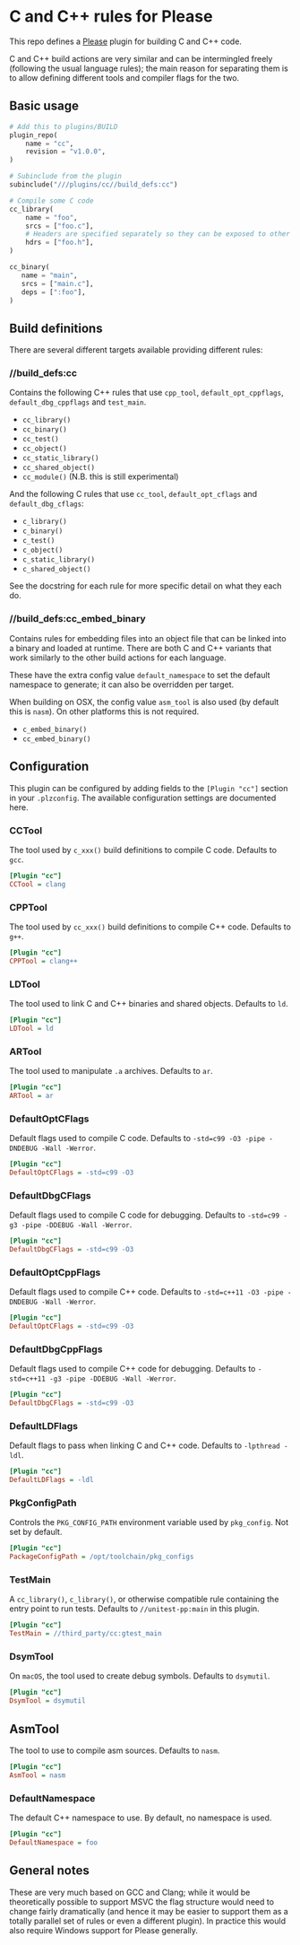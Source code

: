 # C and C++ rules for Please

This repo defines a [Please](https://please.build) plugin for building C and C++ code.

C and C++ build actions are very similar and can be intermingled freely (following the
usual language rules); the main reason for separating them is to allow defining different
tools and compiler flags for the two.


## Basic usage


```python
# Add this to plugins/BUILD 
plugin_repo(
    name = "cc",
    revision = "v1.0.0",
)

# Subinclude from the plugin
subinclude("///plugins/cc//build_defs:cc")

# Compile some C code
cc_library(
    name = "foo",
    srcs = ["foo.c"],
    # Headers are specified separately so they can be exposed to other rules
    hdrs = ["foo.h"],
)

cc_binary(
   name = "main",
   srcs = ["main.c"],
   deps = [":foo"],
)
```

## Build definitions

There are several different targets available providing different rules:


### //build_defs:cc

Contains the following C++ rules that use `cpp_tool`, `default_opt_cppflags`, `default_dbg_cppflags`
and `test_main`.

 - `cc_library()` 
 - `cc_binary()`
 - `cc_test()`
 - `cc_object()`
 - `cc_static_library()`
 - `cc_shared_object()`
 - `cc_module()` (N.B. this is still experimental)

And the following C rules that use `cc_tool`, `default_opt_cflags` and `default_dbg_cflags`:

- `c_library()`
- `c_binary()`
- `c_test()`
- `c_object()`
- `c_static_library()`
- `c_shared_object()`

See the docstring for each rule for more specific detail on what they each do.


### //build_defs:cc_embed_binary

Contains rules for embedding files into an object file that can be linked into a
binary and loaded at runtime. There are both C and C++ variants that work similarly
to the other build actions for each language.

These have the extra config value `default_namespace` to set the default namespace to
generate; it can also be overridden per target.

When building on OSX, the config value `asm_tool` is also used (by default this is `nasm`).
On other platforms this is not required.

 - `c_embed_binary()`
 - `cc_embed_binary()`


## Configuration

This plugin can be configured by adding fields to the `[Plugin "cc"]` section in your 
`.plzconfig`. The available configuration settings are documented here.

### CCTool
The tool used by `c_xxx()` build definitions to compile C code. Defaults to `gcc`. 
```ini
[Plugin "cc"]
CCTool = clang
```

### CPPTool
The tool used by `cc_xxx()` build definitions to compile C++ code. Defaults to `g++`.
```ini
[Plugin "cc"]
CPPTool = clang++
```

### LDTool
The tool used to link C and C++ binaries and shared objects. Defaults to `ld`.
```ini
[Plugin "cc"]
LDTool = ld
```

### ARTool
The tool used to manipulate `.a` archives. Defaults to `ar`. 
```ini
[Plugin "cc"]
ARTool = ar
```

### DefaultOptCFlags
Default flags used to compile C code. Defaults to `-std=c99 -O3 -pipe -DNDEBUG -Wall -Werror`.
```ini
[Plugin "cc"]
DefaultOptCFlags = -std=c99 -O3
```

### DefaultDbgCFlags 
Default flags used to compile C code for debugging. Defaults to `-std=c99 -g3 -pipe -DDEBUG -Wall -Werror`.
```ini
[Plugin "cc"]
DefaultDbgCFlags = -std=c99 -O3
```

### DefaultOptCppFlags
Default flags used to compile C++ code. Defaults to `-std=c++11 -O3 -pipe -DNDEBUG -Wall -Werror`.
```ini
[Plugin "cc"]
DefaultOptCFlags = -std=c99 -O3
```

### DefaultDbgCppFlags 
Default flags used to compile C++ code for debugging. Defaults to `-std=c++11 -g3 -pipe -DDEBUG -Wall -Werror`.
```ini
[Plugin "cc"]
DefaultDbgCFlags = -std=c99 -O3
```

### DefaultLDFlags
Default flags to pass when linking C and C++ code. Defaults to `-lpthread -ldl`.
```ini
[Plugin "cc"]
DefaultLDFlags = -ldl
```

### PkgConfigPath
Controls the `PKG_CONFIG_PATH` environment variable used by `pkg_config`. Not set by default. 
```ini
[Plugin "cc"]
PackageConfigPath = /opt/toolchain/pkg_configs
```

### TestMain
A `cc_library()`, `c_library()`, or otherwise compatible rule containing the entry point to run tests. 
Defaults to `//unitest-pp:main` in this plugin. 

```ini
[Plugin "cc"]
TestMain = //third_party/cc:gtest_main
```

### DsymTool
On `macOS`, the tool used to create debug symbols. Defaults to `dsymutil`. 

```ini
[Plugin "cc"]
DsymTool = dsymutil
```

## AsmTool
The tool to use to compile asm sources. Defaults to `nasm`. 
```ini
[Plugin "cc"]
AsmTool = nasm
```

### DefaultNamespace
The default C++ namespace to use. By default, no namespace is used. 
```ini
[Plugin "cc"]
DefaultNamespace = foo
```

## General notes

These are very much based on GCC and Clang; while it would be theoretically possible
to support MSVC the flag structure would need to change fairly dramatically (and hence it
may be easier to support them as a totally parallel set of rules or even a different plugin).
In practice this would also require Windows support for Please generally.
